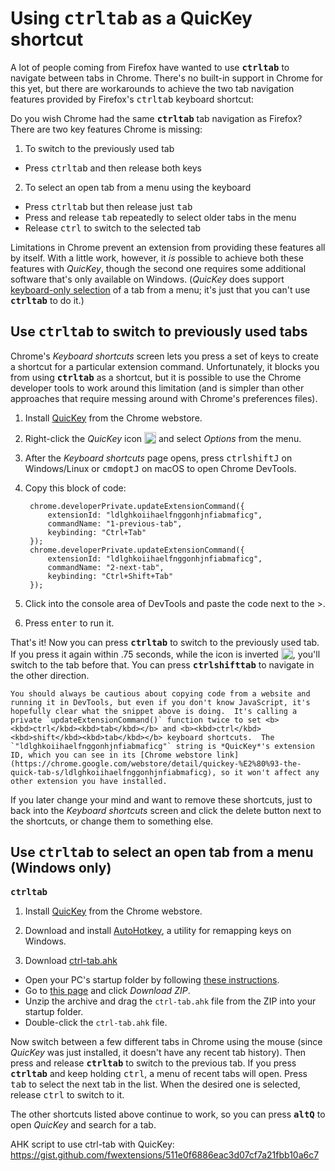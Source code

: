 # Using <kbd>ctrl</kbd><kbd>tab</kbd> as a QuicKey shortcut

A lot of people coming from Firefox have wanted to use <b><kbd>ctrl</kbd><kbd>tab</kbd></b> to navigate between tabs in Chrome.  There's no built-in support in Chrome for this yet, but there are workarounds to achieve the two tab navigation features provided by Firefox's <kbd>ctrl</kbd><kbd>tab</kbd> keyboard shortcut:


Do you wish Chrome had the same <b><kbd>ctrl</kbd><kbd>tab</kbd></b> tab navigation as Firefox?  There are two key features Chrome is missing:

1. To switch to the previously used tab
  - Press <kbd>ctrl</kbd><kbd>tab</kbd> and then release both keys
2. To select an open tab from a menu using the keyboard
  - Press <kbd>ctrl</kbd><kbd>tab</kbd> but then release just <kbd>tab</kbd>
  - Press and release <kbd>tab</kbd> repeatedly to select older tabs in the menu
  - Release <kbd>ctrl</kbd> to switch to the selected tab

Limitations in Chrome prevent an extension from providing these features all by itself.  With a little work, however, it *is* possible to achieve both these features with *QuicKey*, though the second one requires some additional software that's only available on Windows.  (*QuicKey* does support [keyboard-only selection](/#mru) of a tab from a menu; it's just that you can't use <b><kbd>ctrl</kbd><kbd>tab</kbd></b> to do it.)


## Use <b><kbd>ctrl</kbd><kbd>tab</kbd></b> to switch to previously used tabs

Chrome's *Keyboard shortcuts* screen lets you press a set of keys to create a shortcut for a particular extension command.  Unfortunately, it blocks you from using <b><kbd>ctrl</kbd><kbd>tab</kbd></b> as a shortcut, but it is possible to use the Chrome developer tools to work around this limitation (and is simpler than other approaches that require messing around with Chrome's preferences files).

1. Install [QuicKey](https://chrome.google.com/webstore/detail/quickey-%E2%80%93-the-quick-tab-s/ldlghkoiihaelfnggonhjnfiabmaficg) from the Chrome webstore.
2. Right-click the *QuicKey* icon <img src="img/icon-38.png" style="height: 19px; vertical-align: text-bottom;"> and select *Options* from the menu.
3. After the *Keyboard shortcuts* page opens, press <kbd>ctrl</kbd><kbd>shift</kbd><kbd>J</kbd> on Windows/Linux or <kbd>cmd</kbd><kbd>opt</kbd><kbd>J</kbd> on macOS to open Chrome DevTools.
4. Copy this block of code:

        chrome.developerPrivate.updateExtensionCommand({
            extensionId: "ldlghkoiihaelfnggonhjnfiabmaficg",
            commandName: "1-previous-tab",
            keybinding: "Ctrl+Tab"
        });
        chrome.developerPrivate.updateExtensionCommand({
            extensionId: "ldlghkoiihaelfnggonhjnfiabmaficg",
            commandName: "2-next-tab",
            keybinding: "Ctrl+Shift+Tab"
        });

5. Click into the console area of DevTools and paste the code next to the >.
6. Press <kbd>enter</kbd> to run it.

That's it!  Now you can press <b><kbd>ctrl</kbd><kbd>tab</kbd></b> to switch to the previously used tab.  If you press it again within .75 seconds, while the icon is inverted <img src="img/icon-38-inverted.png" style="height: 19px; vertical-align: text-bottom;">, you'll switch to the tab before that.  You can press <b><kbd>ctrl</kbd><kbd>shift</kbd><kbd>tab</kbd></b> to navigate in the other direction.

    You should always be cautious about copying code from a website and running it in DevTools, but even if you don't know JavaScript, it's hopefully clear what the snippet above is doing.  It's calling a private `updateExtensionCommand()` function twice to set <b><kbd>ctrl</kbd><kbd>tab</kbd></b> and <b><kbd>ctrl</kbd><kbd>shift</kbd><kbd>tab</kbd></b> keyboard shortcuts.  The `"ldlghkoiihaelfnggonhjnfiabmaficg"` string is *QuicKey*'s extension ID, which you can see in its [Chrome webstore link](https://chrome.google.com/webstore/detail/quickey-%E2%80%93-the-quick-tab-s/ldlghkoiihaelfnggonhjnfiabmaficg), so it won't affect any other extension you have installed.

If you later change your mind and want to remove these shortcuts, just to back into the *Keyboard shortcuts* screen and click the delete button next to the shortcuts, or change them to something else.


## Use <b><kbd>ctrl</kbd><kbd>tab</kbd></b> to select an open tab from a menu (Windows only)


<b><kbd>ctrl</kbd><kbd>tab</kbd></b>



1. Install [QuicKey](https://chrome.google.com/webstore/detail/quickey-%E2%80%93-the-quick-tab-s/ldlghkoiihaelfnggonhjnfiabmaficg) from the Chrome webstore.

2. Download and install [AutoHotkey](https://www.autohotkey.com/download/ahk-install.exe), a utility for remapping keys on Windows.

3. Download [ctrl-tab.ahk](ctrl-tab.ahk)

- Open your PC's startup folder by following [these instructions](https://www.autohotkey.com/docs/FAQ.htm#Startup).
- Go to [this page](https://gist.github.com/fwextensions/511e0f6886eac3d07cf7a21fbb10a6c7) and click *Download ZIP*.
- Unzip the archive and drag the `ctrl-tab.ahk` file from the ZIP into your startup folder.
- Double-click the `ctrl-tab.ahk` file.

Now switch between a few different tabs in Chrome using the mouse (since *QuicKey* was just installed, it doesn't have any recent tab history). Then press and release <b><kbd>ctrl</kbd><kbd>tab</kbd></b> to switch to the previous tab. If you press <b><kbd>ctrl</kbd><kbd>tab</kbd></b> and keep holding <kbd>ctrl</kbd>, a menu of recent tabs will open. Press <kbd>tab</kbd> to select the next tab in the list. When the desired one is selected, release <kbd>ctrl</kbd> to switch to it.

The other shortcuts listed above continue to work, so you can press <b><kbd>alt</kbd><kbd>Q</kbd></b> to open *QuicKey* and search for a tab.


AHK script to use ctrl-tab with QuicKey: https://gist.github.com/fwextensions/511e0f6886eac3d07cf7a21fbb10a6c7
